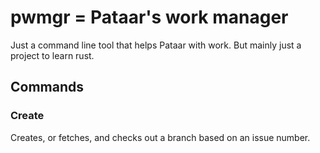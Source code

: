 # pwmgr = Pataar's work manager

Just a command line tool that helps Pataar with work. But mainly just a project to learn rust.

## Commands

### Create
Creates, or fetches, and checks out a branch based on an issue number.
